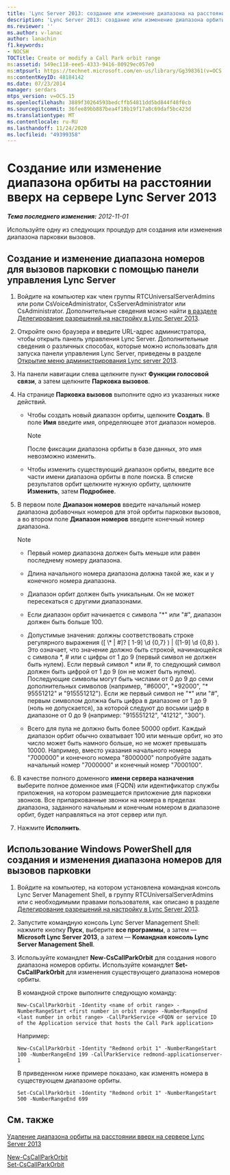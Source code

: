 ```yaml
---
title: 'Lync Server 2013: создание или изменение диапазона на расстоянии по орбите'
description: 'Lync Server 2013: создание или изменение диапазона орбиты.'
ms.reviewer: ''
ms.author: v-lanac
author: lanachin
f1.keywords:
- NOCSH
TOCTitle: Create or modify a Call Park orbit range
ms:assetid: 549ec118-eee5-4333-9416-80929ec057e0
ms:mtpsurl: https://technet.microsoft.com/en-us/library/Gg398361(v=OCS.15)
ms:contentKeyID: 48184142
ms.date: 07/23/2014
manager: serdars
mtps_version: v=OCS.15
ms.openlocfilehash: 3889f30264593bedcffb54811dd5bd844f48f0cb
ms.sourcegitcommit: 36fee89bb887bea4f18b19f17a8c69daf5bc423d
ms.translationtype: MT
ms.contentlocale: ru-RU
ms.lasthandoff: 11/24/2020
ms.locfileid: "49399358"
---
```

# <a name="create-or-modify-a-call-park-orbit-range-in-lync-server-2013"></a>Создание или изменение диапазона орбиты на расстоянии вверх на сервере Lync Server 2013

<div data-xmlns="http://www.w3.org/1999/xhtml">

<div class="topic" data-xmlns="http://www.w3.org/1999/xhtml" data-msxsl="urn:schemas-microsoft-com:xslt" data-cs="https://msdn.microsoft.com/">

<div data-asp="https://msdn2.microsoft.com/asp">



</div>

<div id="mainSection">

<div id="mainBody">

<span> </span>

_**Тема последнего изменения:** 2012-11-01_

Используйте одну из следующих процедур для создания или изменения диапазона парковки вызовов.

<div>

## <a name="to-use-lync-server-control-panel-to-create-or-modify-a-range-of-numbers-for-parking-calls"></a>Создание и изменение диапазона номеров для вызовов парковки с помощью панели управления Lync Server

1.  Войдите на компьютер как член группы RTCUniversalServerAdmins или роли CsVoiceAdministrator, CsServerAdministrator или CsAdministrator. Дополнительные сведения можно найти [в разделе Делегирование разрешений на настройку в Lync Server 2013](lync-server-2013-delegate-setup-permissions.md).

2.  Откройте окно браузера и введите URL-адрес администратора, чтобы открыть панель управления Lync Server. Дополнительные сведения о различных способах, которые можно использовать для запуска панели управления Lync Server, приведены в разделе [Открытие меню администрирования Lync server 2013](lync-server-2013-open-lync-server-administrative-tools.md).

3.  На панели навигации слева щелкните пункт **Функции голосовой связи**, а затем щелкните **Парковка вызовов**.

4.  На странице **Парковка вызовов** выполните одно из указанных ниже действий.
    
      - Чтобы создать новый диапазон орбиты, щелкните **Создать**. В поле **Имя** введите имя, определяющее этот диапазон номеров.
        
        <div>
        

        > [!NOTE]  
        > После фиксации диапазона орбиты в базе данных, это имя невозможно изменить.

        
        </div>
    
      - Чтобы изменить существующий диапазон орбиты, введите все части имени диапазона орбиты в поле поиска. В списке результатов орбит щелкните нужную орбиту, щелкните **Изменить**, затем **Подробнее**.

5.  В первом поле **Диапазон номеров** введите начальный номер диапазона добавочных номеров для этой орбиты парковки вызовов, а во втором поле **Диапазон номеров** введите конечный номер диапазона.
    
    <div>
    

    > [!NOTE]  
    > <UL>
    > <LI>
    > <P>Первый номер диапазона должен быть меньше или равен последнему номеру диапазона.</P>
    > <LI>
    > <P>Длина начального номера диапазона должна такой же, как и у конечного номера диапазона.</P>
    > <LI>
    > <P>Диапазон орбит должен быть уникальным. Он не может пересекаться с другими диапазонами.</P>
    > <LI>
    > <P>Если диапазон орбит начинается с символа "*" или "#", диапазон должен быть больше 100.</P>
    > <LI>
    > <P>Допустимые значения: должны соответствовать строке регулярного выражения ([ \* | #]? [ 1-9] \d {0,7} ) | ([1-9] \d {0,8} ). Это означает, что значение должно быть строкой, начинающейся с символа *, # или с цифры от 1 до 9 (первый символ не должен быть нулем). Если первый символ * или #, то следующий символ должен быть цифрой от 1 до 9 (он не может быть нулем). Последующие символы могут быть числами от 0 до 9 до семи дополнительных символов (например, "#6000", "*92000", "* 95551212" и "915551212"). Если же первый символ не "*" или "#", первым символом должна быть цифра в диапазоне от 1 до 9 (ноль не допускается), за которой следуют до восьми цифр в диапазоне от 0 до 9 (например: "915551212", "41212", "300").</P>
    > <LI>
    > <P>Всего для пула не должно быть более 50000 орбит. Каждый диапазон орбит обычно охватывает 100 или меньше орбит, но это число может быть намного больше, но не может превышать 10000. Например, вместо указания начального номера "7000000" и конечного номера "8000000" попробуйте задать начальный номер "7000000" и конечный номер "7000100".</P></LI></UL>

    
    </div>

6.  В качестве полного доменного **имени сервера назначения** выберите полное доменное имя (FQDN) или идентификатор службы приложения, на котором размещается приложение для парковки звонков. Все припаркованные звонки на номера в пределах диапазона, заданного начальным и конечным номером в диапазоне орбит, будет направляться на этот сервер или пул.

7.  Нажмите **Исполнить**.

</div>

<div>

## <a name="to-use-windows-powershell-to-create-or-modify-a-range-of-numbers-for-parking-calls"></a>Использование Windows PowerShell для создания и изменения диапазона номеров для вызовов парковки

1.  Войдите на компьютер, на котором установлена командная консоль Lync Server Management Shell, в группу RTCUniversalServerAdmins или с необходимыми правами пользователя, как описано в разделе [Делегирование разрешений на настройку в Lync Server 2013](lync-server-2013-delegate-setup-permissions.md).

2.  Запустите командную консоль Lync Server Management Shell: нажмите кнопку **Пуск**, выберите **все программы**, а затем — **Microsoft Lync Server 2013**, а затем — **Командная консоль Lync Server Management Shell**.

3.  Используйте командлет **New-CsCallParkOrbit** для создания нового диапазона номеров орбиты. Используйте командлет **Set-CsCallParkOrbit** для изменения существующего диапазона номеров орбиты.
    
    В командной строке выполните следующую команду:
    
        New-CsCallParkOrbit -Identity <name of orbit range> -NumberRangeStart <first number in orbit range> -NumberRangeEnd <last number in orbit range> -CallParkService <FQDN or service ID of the Application service that hosts the Call Park application>
    
    Например:
    
        New-CsCallParkOrbit -Identity "Redmond orbit 1" -NumberRangeStart 100 -NumberRangeEnd 199 -CallParkService redmond-applicationserver-1
    
    В приведенном ниже примере показано, как изменять номера в существующем диапазоне орбиты.
    
        Set-CsCallParkOrbit -Identity "Redmond orbit 1" -NumberRangeStart 500 -NumberRangeEnd 699

</div>

<div>

## <a name="see-also"></a>См. также


[Удаление диапазона орбиты на расстоянии вверх на сервере Lync Server 2013](lync-server-2013-delete-a-call-park-orbit-range.md)  


[New-CsCallParkOrbit](https://docs.microsoft.com/powershell/module/skype/New-CsCallParkOrbit)  
[Set-CsCallParkOrbit](https://docs.microsoft.com/powershell/module/skype/Set-CsCallParkOrbit)  
  

</div>

</div>

<span> </span>

</div>

</div>

</div>

